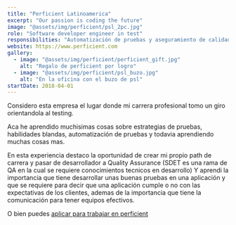 ```yaml
---
title: "Perficient Latinoamerica"
excerpt: "Our passion is coding the future"
image: "@assets/img/perficient/psl_2pc.jpg"
role: "Software developer engineer in test"
responsibilities: "Automatización de pruebas y aseguramiento de calidad"
website: https://www.perficient.com
gallery:
  - image: "@assets/img/perficient/perficient_gift.jpg"
    alt: "Regalo de perficient por logro"
  - image: "@assets/img/perficient/psl_buzo.jpg"
    alt: "En la oficina con el buzo de psl"
startDate: 2018-04-01
---
```


Considero esta empresa el lugar donde mi carrera profesional tomo un giro orientandola al testing.

Aca he aprendido muchisimas cosas sobre estrategias de pruebas, habilidades blandas, automatización de pruebas y todavia aprendiendo muchas cosas mas.

En esta experiencia destaco la oportunidad de crear mi propio path de carrera y pasar de desarrollador a Quality Assurance (SDET es una rama de QA en la cual se requiere conocimientos tecnicos en desarrollo)
Y aprendi la importancia que tiene desarrollar unas buenas pruebas en una aplicación y que se requiere para decir que una aplicación cumple o no con las expectativas de los clientes, ademas de la importancia que tiene la comunicación para tener equipos efectivos.

O bien puedes [aplicar para trabajar en perficient](https://nearshore.perficient.com/careers/)
